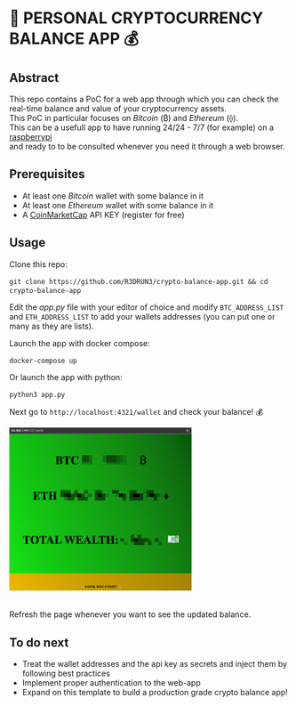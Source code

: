 # 💎 PERSONAL CRYPTOCURRENCY BALANCE APP 💰

## Abstract

This repo contains a PoC for a web app through which you can check the real-time balance and value of your cryptocurrency assets.  
This PoC in particular focuses on *Bitcoin* (₿) and *Ethereum* (⟠).  
This can be a usefull app to have running 24/24 - 7/7 (for example) on a <a href="https://www.raspberrypi.org/">raspberrypi</a>  
and ready to to be consulted whenever you need it through a web browser.  


## Prerequisites
* At least one *Bitcoin* wallet with some balance in it
* At least one *Ethereum* wallet with some balance in it
* A <a href="https://coinmarketcap.com/">CoinMarketCap</a> API KEY (register for free)  

## Usage
Clone this repo:
```console
git clone https://github.com/R3DRUN3/crypto-balance-app.git && cd crypto-balance-app
```  
Edit the *app.py* file with your editor of choice and modify `BTC_ADDRESS_LIST`  
and `ETH_ADDRESS_LIST` to add your wallets addresses (you can put one or many as they are lists).  

Launch the app with docker compose:
```console 
docker-compose up
```   

Or launch the app with python:
```console
python3 app.py
```

Next go to `http://localhost:4321/wallet` and check your balance! 💰  


<div style="width: 65%; height: 65%">

  ![](images/balance.png)
  
</div>  
<br/>
Refresh the page whenever you want to see the updated balance.  

## To do next
* Treat the wallet addresses and the api key as secrets and inject them by following best practices
* Implement proper authentication to the web-app
* Expand on this template to build a production grade crypto balance app!



